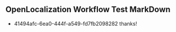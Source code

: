 ## OpenLocalization Workflow Test MarkDown
* 41494afc-6ea0-444f-a549-fd7fb2098282 thanks!

<!--HONumber=Aug16_HO4-->


